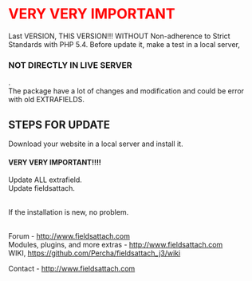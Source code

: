 <h1 style="color:#f00">VERY VERY IMPORTANT</h1>

Last VERSION, THIS VERSION!!! WITHOUT Non-adherence to Strict Standards with PHP 5.4.
Before update it, make a test in a local server, <br />

<h3>NOT DIRECTLY IN LIVE SERVER</h3>.<br />
The package have a lot of changes and modification and could be error with old EXTRAFIELDS. 

<h2>STEPS FOR UPDATE</h2>

Download your website in a local server and install it.<br />
<h4>VERY VERY IMPORTANT!!!!</h4>
Update ALL extrafield.<br />
Update fieldsattach.<br /><br />

If the installation is new, no problem.<br /><br />


Forum - http://www.fieldsattach.com <br />
Modules, plugins, and more extras - http://www.fieldsattach.com<br />
WIKI, https://github.com/Percha/fieldsattach_j3/wiki

Contact - http://www.fieldsattach.com <br />

